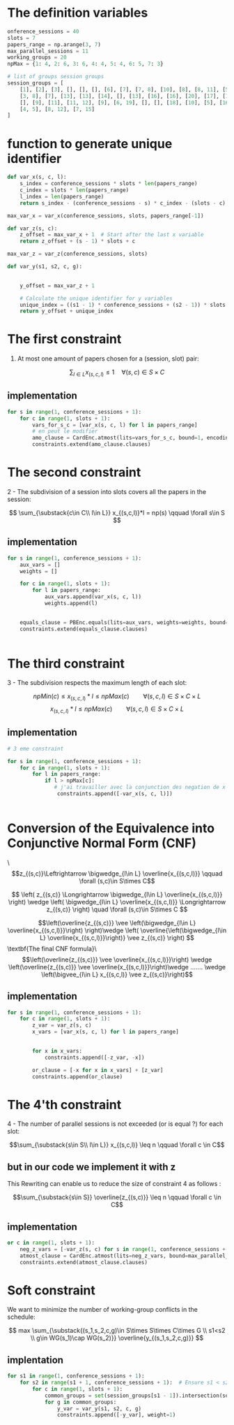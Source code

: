 
# The definition variables
```python
onference_sessions = 40
slots = 7
papers_range = np.arange(3, 7)  
max_parallel_sessions = 11 
working_groups = 20 
npMax = {1: 4, 2: 6, 3: 6, 4: 4, 5: 4, 6: 5, 7: 3} 

# list of groups session groups 
session_groups = [
    [1], [2], [3], [], [], [], [6], [7], [7, 8], [10], [8], [8, 11], [5, 8], 
    [3, 8], [7], [13], [13], [14], [], [13], [16], [16], [20], [17], [13], 
    [], [9], [11], [11, 12], [9], [6, 19], [], [], [18], [10], [5], [16], 
    [4, 5], [8, 12], [7, 15]
]
```

# function to generate unique identifier 
```python
def var_x(s, c, l):
    s_index = conference_sessions * slots * len(papers_range)
    c_index = slots * len(papers_range)
    l_index = len(papers_range)
    return s_index - (conference_sessions - s) * c_index - (slots - c) * l_index - (len(papers_range) - l)

max_var_x = var_x(conference_sessions, slots, papers_range[-1])

def var_z(s, c):
    z_offset = max_var_x + 1  # Start after the last x variable
    return z_offset + (s - 1) * slots + c

max_var_z = var_z(conference_sessions, slots)

def var_y(s1, s2, c, g):

    
    y_offset = max_var_z + 1

    # Calculate the unique identifier for y variables
    unique_index = ((s1 - 1) * conference_sessions + (s2 - 1)) * slots * working_groups + (c - 1) * working_groups + (g - 1) 
    return y_offset + unique_index
```
# The first constraint 
1. At most one amount of papers chosen for a (session, slot) pair:


$$ \sum_{l \in L} x_{(s,c,l)} \leq 1 \quad \forall (s,c) \in S \times C $$


## implementation 
```python
for s in range(1, conference_sessions + 1):
    for c in range(1, slots + 1):
        vars_for_s_c = [var_x(s, c, l) for l in papers_range]
        # en peut le modifier 
        amo_clause = CardEnc.atmost(lits=vars_for_s_c, bound=1, encoding=EncType.pairwise)
        constraints.extend(amo_clause.clauses)
```
# The second constraint 
2 - The subdivision of a session into slots covers all the papers in the session:


$$ \sum_{\substack{c\in C\\ l\in L}} x_{(s,c,l)}*l  = np(s)   \qquad \forall s\in S $$

## implementation 
```python
for s in range(1, conference_sessions + 1):
    aux_vars = []  
    weights = []   

    for c in range(1, slots + 1):
        for l in papers_range:
            aux_vars.append(var_x(s, c, l))
            weights.append(l)  

   
    equals_clause = PBEnc.equals(lits=aux_vars, weights=weights, bound=session_papers[s])
    constraints.extend(equals_clause.clauses)
 

```

# The third constraint

3 - The subdivision respects the maximum length of each slot:

$$npMin(c) \leq x_{(s,c,l)}*l \leq npMax(c)\qquad \forall (s,c,l)\in S\times C\times L$$ 
$$ x_{(s,c,l)}*l \leq npMax(c)\qquad \forall (s,c,l)\in S\times C\times L$$ 

## implementation 
```python
# 3 eme constraint

for s in range(1, conference_sessions + 1):
    for c in range(1, slots + 1):
        for l in papers_range:
            if l > npMax[c]:
               # j'ai travailler avec la conjunction des negation de x if l>npMax(c)
                constraints.append([-var_x(s, c, l)])
   
```
# Conversion of the Equivalence into Conjunctive Normal Form (CNF)
\\
        $$z_{(s,c)}\Leftrightarrow \bigwedge_{l\in L} \overline{x_{(s,c,l)}} \qquad \forall (s,c)\in S\times C$$
        



$$ \left( z_{(s,c)} \Longrightarrow \bigwedge_{l\in L} \overline{x_{(s,c,l)}} \right) \wedge \left( \bigwedge_{l\in L} \overline{x_{(s,c,l)}} \Longrightarrow z_{(s,c)} \right) \quad \forall (s,c)\in S\times C $$

$$\left(\overline{z_{(s,c)}} \vee \left(\bigwedge_{l\in L} \overline{x_{(s,c,l)}}\right) \right)\wedge \left( \overline{\left(\bigwedge_{l\in L} \overline{x_{(s,c,l)}}\right)} \vee z_{(s,c)} \right)  $$
\textbf{The final CNF formula}\\
$$\left(\overline{z_{(s,c)}} \vee \overline{x_{(s,c,l)}}\right)
 \wedge \left(\overline{z_{(s,c)}} \vee \overline{x_{(s,c,l)}}\right)\wedge ....... \wedge \left(\bigvee_{l\in L} x_{(s,c,l)} \vee z_{(s,c)}\right)$$

## implementation 
```python
for s in range(1, conference_sessions + 1):
    for c in range(1, slots + 1):
        z_var = var_z(s, c)
        x_vars = [var_x(s, c, l) for l in papers_range]

        
        for x in x_vars:
            constraints.append([-z_var, -x])

        or_clause = [-x for x in x_vars] + [z_var]
        constraints.append(or_clause)
```
# The 4'th constraint 
4 - The number of parallel sessions is not exceeded (or is equal ?) for each slot:


$$\sum_{\substack{s\in S\\ l\in L}} x_{(s,c,l)} \leq n \qquad \forall c \in C$$ 

## but in our code we implement it with z 

 This Rewriting can enable us to reduce the size of constraint 4 as follows :

$$\sum_{\substack{s\in S}} \overline{z_{(s,c)}} \leq n \qquad \forall c \in C$$ 

## implementation
```python 
or c in range(1, slots + 1):
    neg_z_vars = [-var_z(s, c) for s in range(1, conference_sessions + 1)]
    atmost_clause = CardEnc.atmost(lits=neg_z_vars, bound=max_parallel_sessions)
    constraints.extend(atmost_clause.clauses)
```
# Soft constraint 

We want to minimize the number of working-group conflicts in the schedule:


$$ max \sum_{\substack{(s_1,s_2,c,g)\in S\times S\times C\times G \\ s1<s2 \\ g\in WG(s_1)\cap WG(s_2)}} \overline{y_{(s_1,s_2,c,g)}} $$

## implentation 
```python 
for s1 in range(1, conference_sessions + 1):
    for s2 in range(s1 + 1, conference_sessions + 1):  # Ensure s1 < s2
        for c in range(1, slots + 1):
            common_groups = set(session_groups[s1 - 1]).intersection(session_groups[s2 - 1])
            for g in common_groups:
                y_var = var_y(s1, s2, c, g)
                constraints.append([-y_var], weight=1)

```